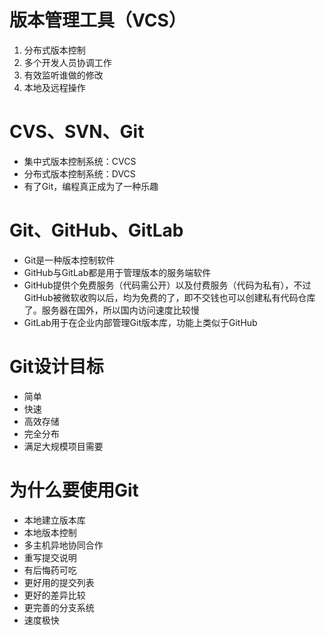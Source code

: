 # 版本管理工具（VCS）
1. 分布式版本控制
2. 多个开发人员协调工作
3. 有效监听谁做的修改
4. 本地及远程操作

# CVS、SVN、Git
* 集中式版本控制系统：CVCS
* 分布式版本控制系统：DVCS
* 有了Git，编程真正成为了一种乐趣

# Git、GitHub、GitLab
* Git是一种版本控制软件
* GitHub与GitLab都是用于管理版本的服务端软件
* GitHub提供个免费服务（代码需公开）以及付费服务（代码为私有），不过GitHub被微软收购以后，均为免费的了，即不交钱也可以创建私有代码仓库了。服务器在国外，所以国内访问速度比较慢
* GitLab用于在企业内部管理Git版本库，功能上类似于GitHub

# Git设计目标
* 简单
* 快速
* 高效存储
* 完全分布
* 满足大规模项目需要

# 为什么要使用Git
* 本地建立版本库
* 本地版本控制
* 多主机异地协同合作
* 重写提交说明
* 有后悔药可吃
* 更好用的提交列表
* 更好的差异比较
* 更完善的分支系统
* 速度极快